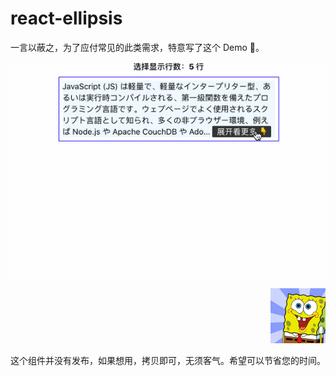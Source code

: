 # react-ellipsis

一言以蔽之，为了应付常见的此类需求，特意写了这个 Demo 🤣。

<img src="./images/elli-intro.gif" />

<p align="right">
  <img width="88" src="./images/elli.png" />
</p>

这个组件并没有发布，如果想用，拷贝即可，无须客气。希望可以节省您的时间。

